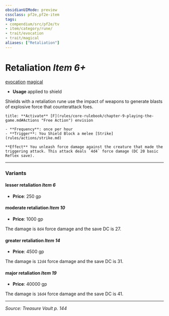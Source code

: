 ```yaml
---
obsidianUIMode: preview
cssclass: pf2e,pf2e-item
tags:
- compendium/src/pf2e/tv
- item/category/rune/
- trait/evocation
- trait/magical
aliases: ["Retaliation"]
---
```

# Retaliation *Item 6+*  
[evocation](evocation.md "Evocation School Trait")  [magical](magical.md "Magical Item Trait")  

- **Usage** applied to shield

Shields with a retaliation rune use the impact of weapons to generate blasts of explosive force that counterattack foes.

```ad-embed-ability
title: **Activate** [F](rules/core-rulebook/chapter-9-playing-the-game.md#Actions "Free Action") envision

- **Frequency**: once per hour
- **Trigger**: You Shield Block a melee [Strike](rules/actions/strike.md)

**Effect** You unleash force damage against the creature that made the triggering attack. This attack deals `4d4` force damage (DC 20 basic Reflex save).
```

---

### Variants

#### lesser retaliation *Item 6*

- **Price**: 250 gp

#### moderate retaliation *Item 10*

- **Price**: 1000 gp

The damage is `8d4` force damage and the save DC is 27.

#### greater retaliation *Item 14*

- **Price**: 4500 gp

The damage is `12d4` force damage and the save DC is 31.

#### major retaliation *Item 19*

- **Price**: 40000 gp

The damage is `16d4` force damage and the save DC is 41.

---
*Source: Treasure Vault p. 144*